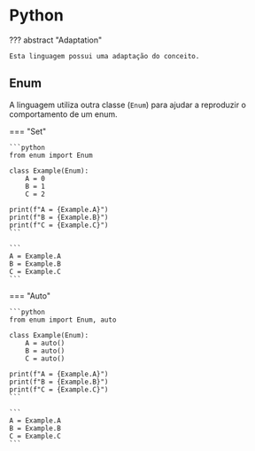 # Python

??? abstract "Adaptation"

    Esta linguagem possui uma adaptação do conceito.

## Enum

A linguagem utiliza outra classe (`Enum`) para ajudar a reproduzir o comportamento de um enum.  

=== "Set"

    ```python
    from enum import Enum

    class Example(Enum):
        A = 0
        B = 1
        C = 2

    print(f"A = {Example.A}")
    print(f"B = {Example.B}")
    print(f"C = {Example.C}")
    ```

    ```
    A = Example.A
    B = Example.B
    C = Example.C
    ```

=== "Auto"

    ```python
    from enum import Enum, auto

    class Example(Enum):
        A = auto()
        B = auto()
        C = auto()

    print(f"A = {Example.A}")
    print(f"B = {Example.B}")
    print(f"C = {Example.C}")
    ```

    ```
    A = Example.A
    B = Example.B
    C = Example.C
    ```